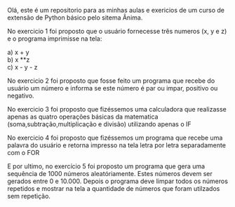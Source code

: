 Olá, este é um repositorio para as minhas aulas e exericios
de um curso de extensão de Python básico pelo sitema Ânima.

No exercicio 1 foi proposto que o usuário fornecesse três numeros (x, y e z)
e o programa imprimisse na tela:

a) x + y <br>
b) x **z <br>
c) x - y - z <br>

No exercicio 2 foi proposto que fosse feito um programa que recebe do usuário um número e informa
se este número é par ou impar, positivo ou negativo.

No exercicio 3 foi proposto que fizéssemos uma calculadora que realizasse apenas as quatro operações básicas da matematica
(soma,subtração,multiplicação e divisão) utilizando apenas o IF

No exercicio 4 foi proposto que fizéssemos um programa que recebe uma palavra do usuário e retorna 
impresso na tela letra por letra separadamente com o FOR

E por ultimo, no exercício 5 foi proposto um programa que gera uma sequência de 1000 números aleatóriamente.
Estes números devem ser gerados entre 0 e 10.000. Depois o programa deve limpar todos os números repetidos e mostrar na tela
a quantidade de números que foram utilzados sem repetição.
